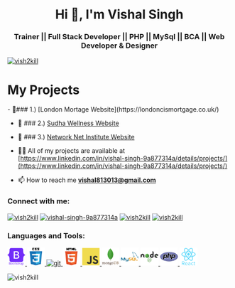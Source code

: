 <h1 align="center">Hi 👋, I'm Vishal Singh</h1>
<h3 align="center">Trainer || Full Stack Developer || PHP || MySql || BCA || Web Developer & Designer</h3>

<p align="left"> <a href="https://twitter.com/vish2kill" target="blank"><img src="https://img.shields.io/twitter/follow/vish2kill?logo=twitter&style=for-the-badge" alt="vish2kill" /></a> </p>
<h1>My Projects</h1>
- 🔭### 1.) [London Mortage Website](https://londoncismortgage.co.uk/)

- 👯 ### 2.) [Sudha Wellness Website](https://sudhawellness.com/)

- 🤝 ### 3.) [Network Net Institute Website](https://networknets.com/)

- 👨‍💻 All of my projects are available at [https://www.linkedin.com/in/vishal-singh-9a877314a/details/projects/](https://www.linkedin.com/in/vishal-singh-9a877314a/details/projects/)

- 📫 How to reach me **vishal813013@gmail.com**

<h3 align="left">Connect with me:</h3>
<p align="left">
<a href="https://twitter.com/vish2kill" target="blank"><img align="center" src="https://raw.githubusercontent.com/rahuldkjain/github-profile-readme-generator/master/src/images/icons/Social/twitter.svg" alt="vish2kill" height="30" width="40" /></a>
<a href="https://linkedin.com/in/vishal-singh-9a877314a" target="blank"><img align="center" src="https://raw.githubusercontent.com/rahuldkjain/github-profile-readme-generator/master/src/images/icons/Social/linked-in-alt.svg" alt="vishal-singh-9a877314a" height="30" width="40" /></a>
<a href="https://instagram.com/vish2kill" target="blank"><img align="center" src="https://raw.githubusercontent.com/rahuldkjain/github-profile-readme-generator/master/src/images/icons/Social/instagram.svg" alt="vish2kill" height="30" width="40" /></a>
<a href="https://www.youtube.com/c/vish2kill" target="blank"><img align="center" src="https://raw.githubusercontent.com/rahuldkjain/github-profile-readme-generator/master/src/images/icons/Social/youtube.svg" alt="vish2kill" height="30" width="40" /></a>
</p>

<h3 align="left">Languages and Tools:</h3>
<p align="left"> <a href="https://getbootstrap.com" target="_blank" rel="noreferrer"> <img src="https://raw.githubusercontent.com/devicons/devicon/master/icons/bootstrap/bootstrap-plain-wordmark.svg" alt="bootstrap" width="40" height="40"/> </a> <a href="https://www.w3schools.com/css/" target="_blank" rel="noreferrer"> <img src="https://raw.githubusercontent.com/devicons/devicon/master/icons/css3/css3-original-wordmark.svg" alt="css3" width="40" height="40"/> </a> <a href="https://git-scm.com/" target="_blank" rel="noreferrer"> <img src="https://www.vectorlogo.zone/logos/git-scm/git-scm-icon.svg" alt="git" width="40" height="40"/> </a> <a href="https://www.w3.org/html/" target="_blank" rel="noreferrer"> <img src="https://raw.githubusercontent.com/devicons/devicon/master/icons/html5/html5-original-wordmark.svg" alt="html5" width="40" height="40"/> </a> <a href="https://developer.mozilla.org/en-US/docs/Web/JavaScript" target="_blank" rel="noreferrer"> <img src="https://raw.githubusercontent.com/devicons/devicon/master/icons/javascript/javascript-original.svg" alt="javascript" width="40" height="40"/> </a> <a href="https://www.mongodb.com/" target="_blank" rel="noreferrer"> <img src="https://raw.githubusercontent.com/devicons/devicon/master/icons/mongodb/mongodb-original-wordmark.svg" alt="mongodb" width="40" height="40"/> </a> <a href="https://www.mysql.com/" target="_blank" rel="noreferrer"> <img src="https://raw.githubusercontent.com/devicons/devicon/master/icons/mysql/mysql-original-wordmark.svg" alt="mysql" width="40" height="40"/> </a> <a href="https://nodejs.org" target="_blank" rel="noreferrer"> <img src="https://raw.githubusercontent.com/devicons/devicon/master/icons/nodejs/nodejs-original-wordmark.svg" alt="nodejs" width="40" height="40"/> </a> <a href="https://www.php.net" target="_blank" rel="noreferrer"> <img src="https://raw.githubusercontent.com/devicons/devicon/master/icons/php/php-original.svg" alt="php" width="40" height="40"/> </a> <a href="https://reactjs.org/" target="_blank" rel="noreferrer"> <img src="https://raw.githubusercontent.com/devicons/devicon/master/icons/react/react-original-wordmark.svg" alt="react" width="40" height="40"/> </a> </p>

<p><img align="center" src="https://github-readme-stats.vercel.app/api/top-langs?username=vish2kill&show_icons=true&locale=en&layout=compact" alt="vish2kill" /></p>
